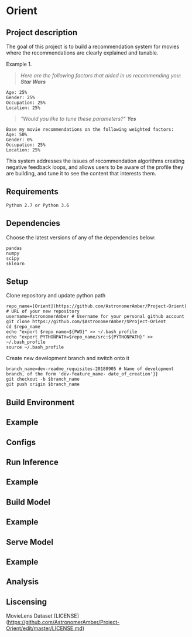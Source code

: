 # Orient

## Project description
The goal of this project is to build a recommendation system for movies where the recommendations are clearly explained and tunable. 

Example 1.

> *Here are the following factors that aided in us recommending you*: 
***Star Wars***
  
    Age: 25%
    Gender: 25%
    Occupation: 25%
    Location: 25%
	
> *"Would you like to tune these parameters?"*
> ***Yes***

    Base my movie recommendations on the following weighted factors:
    Age: 50%
    Gender: 0%
    Occupation: 25%
    Location: 25%
    

This system addresses the issues of recommendation algorithms creating negative feedback loops, and allows users to be aware of the profile they are building, and tune it to see the content that interests them.

## Requirements

	Python 2.7 or Python 3.6

## Dependencies
Choose the latest versions of any of the dependencies below:
	
	pandas
	numpy
	scipy
	sklearn
	
## Setup
Clone repository and update python path

	repo_name=[Orient](https://github.com/AstronomerAmber/Project-Orient) # URL of your new repository
	username=AstronomerAmber # Username for your personal github account
	git clone https://github.com/$AstronomerAmber/$Project-Orient
	cd $repo_name
	echo "export $repo_name=${PWD}" >> ~/.bash_profile
	echo "export PYTHONPATH=$repo_name/src:${PYTHONPATH}" >> ~/.bash_profile
	source ~/.bash_profile

Create new development branch and switch onto it

	branch_name=dev-readme_requisites-20180905 # Name of development branch, of the form 'dev-feature_name-	date_of_creation'}}
	git checkout -b $branch_name
	git push origin $branch_name

## Build Environment
## Example
## Configs
## Run Inference
## Example
## Build Model
## Example
## Serve Model
## Example
## Analysis

## Liscensing
MovieLens Dataset [LICENSE] (https://github.com/AstronomerAmber/Project-Orient/edit/master/LICENSE.md)
